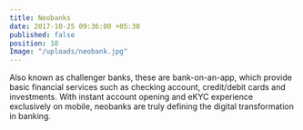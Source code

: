```yaml
---
title: Neobanks
date: 2017-10-25 09:36:00 +05:30
published: false
position: 10
Image: "/uploads/neobank.jpg"
---
```


Also known as challenger banks, these are bank-on-an-app, which provide basic financial services such as checking account, credit/debit cards and investments. With instant account opening and eKYC experience exclusively on mobile, neobanks are truly defining the digital transformation in banking.
